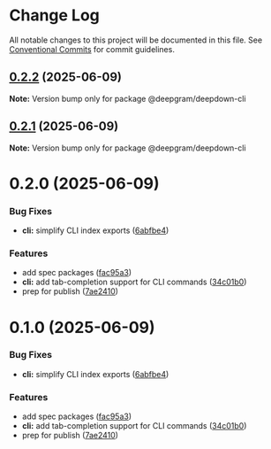 # Change Log

All notable changes to this project will be documented in this file.
See [Conventional Commits](https://conventionalcommits.org) for commit guidelines.

## [0.2.2](https://github.com/deepgram/deepdown/compare/@deepgram/deepdown-cli@0.2.1...@deepgram/deepdown-cli@0.2.2) (2025-06-09)

**Note:** Version bump only for package @deepgram/deepdown-cli

## [0.2.1](https://github.com/deepgram/deepdown/compare/@deepgram/deepdown-cli@0.2.0...@deepgram/deepdown-cli@0.2.1) (2025-06-09)

**Note:** Version bump only for package @deepgram/deepdown-cli

# 0.2.0 (2025-06-09)

### Bug Fixes

- **cli:** simplify CLI index exports ([6abfbe4](https://github.com/deepgram/deepdown/commit/6abfbe4a88a9b4dcc0deed10c6f8bbae42c1f7ad))

### Features

- add spec packages ([fac95a3](https://github.com/deepgram/deepdown/commit/fac95a31be544ce9d78ff5e37546c7db64d4499b))
- **cli:** add tab-completion support for CLI commands ([34c01b0](https://github.com/deepgram/deepdown/commit/34c01b094bef67bdbe8015beb0c6753453f460de))
- prep for publish ([7ae2410](https://github.com/deepgram/deepdown/commit/7ae24103a596b25ea784f9d4f7b1bc30e6b369c2))

# 0.1.0 (2025-06-09)

### Bug Fixes

- **cli:** simplify CLI index exports ([6abfbe4](https://github.com/deepgram/deepdown/commit/6abfbe4a88a9b4dcc0deed10c6f8bbae42c1f7ad))

### Features

- add spec packages ([fac95a3](https://github.com/deepgram/deepdown/commit/fac95a31be544ce9d78ff5e37546c7db64d4499b))
- **cli:** add tab-completion support for CLI commands ([34c01b0](https://github.com/deepgram/deepdown/commit/34c01b094bef67bdbe8015beb0c6753453f460de))
- prep for publish ([7ae2410](https://github.com/deepgram/deepdown/commit/7ae24103a596b25ea784f9d4f7b1bc30e6b369c2))
